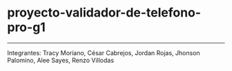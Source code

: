 # proyecto-validador-de-telefono-pro-g1
-----
Integrantes: Tracy Moriano, César Cabrejos, Jordan Rojas, Jhonson Palomino, Alee Sayes, Renzo Villodas
